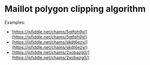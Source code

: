 # Maillot polygon clipping algorithm

Examples:
* [https://jsfiddle.net/chams/5gtfph9v/](https://jsfiddle.net/chams/5gtfph9v/)
* [https://jsfiddle.net/chams/skdt6ezy/](https://jsfiddle.net/chams/skdt6ezy/)
* [https://jsfiddle.net/chams/2xobazg0/](https://jsfiddle.net/chams/2xobazg0/)
